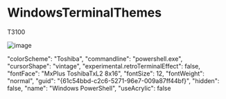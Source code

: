 # WindowsTerminalThemes



T3100

![image](https://user-images.githubusercontent.com/38451588/120907888-c2352400-c6a8-11eb-84e4-590e980f77fe.png)


"colorScheme": "Toshiba",
"commandline": "powershell.exe",
"cursorShape": "vintage",
"experimental.retroTerminalEffect": false,
"fontFace": "MxPlus ToshibaTxL2 8x16",
"fontSize": 12,
"fontWeight": "normal",
"guid": "{61c54bbd-c2c6-5271-96e7-009a87ff44bf}",
"hidden": false,
"name": "Windows PowerShell",
"useAcrylic": false

